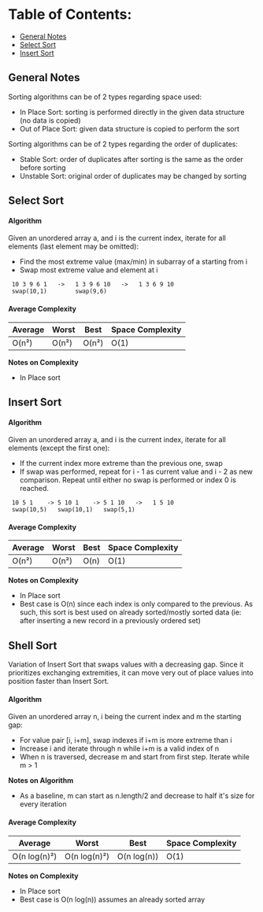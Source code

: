 # Table of Contents:
- [General Notes](#general-notes)
- [Select Sort](#select-sort)
- [Insert Sort](#insert-sort)

## General Notes
Sorting algorithms can be of 2 types regarding space used:
- In Place Sort: sorting is performed directly in the given data
  structure (no data is copied)
- Out of Place Sort: given data structure is copied to perform the sort

Sorting algorithms can be of 2 types regarding the order of duplicates:
- Stable Sort: order of duplicates after sorting is the same as the
  order before sorting
- Unstable Sort: original order of duplicates may be changed by sorting

## Select Sort
#### Algorithm
Given an unordered array a, and i is the current index, iterate for all
elements (last element may be omitted):
- Find the most extreme value (max/min) in subarray of a starting from i
- Swap most extreme value and element at i
```
 10 3 9 6 1   ->   1 3 9 6 10   ->   1 3 6 9 10
 swap(10,1)        swap(9,6)
```

#### Average Complexity
| Average | Worst   | Best    | Space Complexity     |
|---------|---------|---------|----------------------|
| O(n²)   | O(n²)   | O(n²)   | O(1)                 |

**Notes on Complexity**
- In Place sort

## Insert Sort
#### Algorithm
Given an unordered array a, and i is the current index, iterate for all
elements (except the first one):
- If the current index more extreme than the previous one, swap  
- If swap was performed, repeat for i - 1 as current value and i - 2 as
  new comparison. Repeat until either no swap is performed or index 0 is
  reached.
```
 10 5 1    -> 5 10 1    -> 5 1 10   ->   1 5 10
 swap(10,5)   swap(10,1)   swap(5,1)
```

#### Average Complexity
| Average | Worst   | Best    | Space Complexity     |
|---------|---------|---------|----------------------|
| O(n²)   | O(n²)   | O(n)    | O(1)                 |

**Notes on Complexity**
- In Place sort
- Best case is O(n) since each index is only compared to the previous.
  As such, this sort is best used on already sorted/mostly sorted data
  (ie: after inserting a new record in a previously ordered set)

## Shell Sort
Variation of Insert Sort that swaps values with a decreasing gap. Since
it prioritizes exchanging extremities, it can move very out of place
values into position faster than Insert Sort.

#### Algorithm
Given an unordered array n, i being the current index and m the starting
gap:
- For value pair [i, i+m], swap indexes if i+m is more extreme than i
- Increase i and iterate through n while i+m is a valid index of n
- When n is traversed, decrease m and start from first step. Iterate
  while m > 1
  
**Notes on Algorithm**
- As a baseline, m can start as n.length/2 and decrease to half it's
  size for every iteration

#### Average Complexity
| Average      | Worst        | Best        | Space Complexity |
|--------------|--------------|-------------|------------------|
| O(n log(n)²) | O(n log(n)²) | O(n log(n)) | O(1)             |

**Notes on Complexity**
- In Place sort
- Best case is O(n log(n)) assumes an already sorted array
